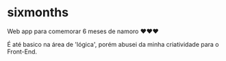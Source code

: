 # sixmonths
Web app para comemorar 6 meses de namoro ❤️❤️❤️

É até basico na área de 'lógica', porém abusei da minha criatividade para o Front-End.
